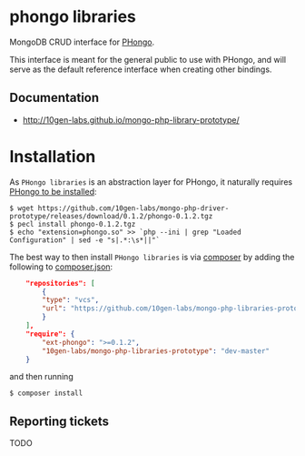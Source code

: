 phongo libraries
================

MongoDB CRUD interface for [PHongo](https://github.com/10gen-labs/mongo-php-driver-prototype).


This interface is meant for the general public to use with PHongo,
and will serve as the default reference interface when creating other bindings.


## Documentation
- http://10gen-labs.github.io/mongo-php-library-prototype/

# Installation

As `PHongo libraries` is an abstraction layer for PHongo, it naturally requires
[PHongo to be installed](http://10gen-labs.github.io/mongo-php-driver-prototype/#installation):

	$ wget https://github.com/10gen-labs/mongo-php-driver-prototype/releases/download/0.1.2/phongo-0.1.2.tgz
	$ pecl install phongo-0.1.2.tgz
	$ echo "extension=phongo.so" >> `php --ini | grep "Loaded Configuration" | sed -e "s|.*:\s*||"`

The best way to then install `PHongo libraries` is via [composer](https://getcomposer.org/)
by adding the following to
[composer.json](https://getcomposer.org/doc/01-basic-usage.md#composer-json-project-setup):

```json
    "repositories": [
        {
	    "type": "vcs",
	    "url": "https://github.com/10gen-labs/mongo-php-libraries-prototype"
        }
    ],
    "require": {
        "ext-phongo": ">=0.1.2",
        "10gen-labs/mongo-php-libraries-prototype": "dev-master"
    }
```

and then running

```shell
$ composer install
```

## Reporting tickets
TODO
